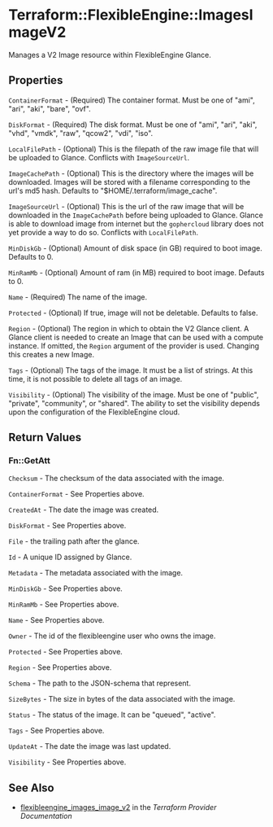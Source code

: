 # Terraform::FlexibleEngine::ImagesImageV2

Manages a V2 Image resource within FlexibleEngine Glance.

## Properties

`ContainerFormat` - (Required) The container format. Must be one of "ami", "ari", "aki", "bare", "ovf".

`DiskFormat` - (Required) The disk format. Must be one of "ami", "ari", "aki", "vhd", "vmdk", "raw", "qcow2", "vdi", "iso".

`LocalFilePath` - (Optional) This is the filepath of the raw image file that will be uploaded to Glance. Conflicts with `ImageSourceUrl`.

`ImageCachePath` - (Optional) This is the directory where the images will be downloaded. Images will be stored with a filename corresponding to the url's md5 hash. Defaults to "$HOME/.terraform/image_cache".

`ImageSourceUrl` - (Optional) This is the url of the raw image that will be downloaded in the `ImageCachePath` before being uploaded to Glance. Glance is able to download image from internet but the `gophercloud` library does not yet provide a way to do so. Conflicts with `LocalFilePath`.

`MinDiskGb` - (Optional) Amount of disk space (in GB) required to boot image. Defaults to 0.

`MinRamMb` - (Optional) Amount of ram (in MB) required to boot image. Defauts to 0.

`Name` - (Required) The name of the image.

`Protected` - (Optional) If true, image will not be deletable. Defaults to false.

`Region` - (Optional) The region in which to obtain the V2 Glance client. A Glance client is needed to create an Image that can be used with a compute instance. If omitted, the `Region` argument of the provider is used. Changing this creates a new Image.

`Tags` - (Optional) The tags of the image. It must be a list of strings. At this time, it is not possible to delete all tags of an image.

`Visibility` - (Optional) The visibility of the image. Must be one of "public", "private", "community", or "shared". The ability to set the visibility depends upon the configuration of the FlexibleEngine cloud.


## Return Values

### Fn::GetAtt

`Checksum` - The checksum of the data associated with the image.

`ContainerFormat` - See Properties above.

`CreatedAt` - The date the image was created.

`DiskFormat` - See Properties above.

`File` - the trailing path after the glance.

`Id` - A unique ID assigned by Glance.

`Metadata` - The metadata associated with the image.

`MinDiskGb` - See Properties above.

`MinRamMb` - See Properties above.

`Name` - See Properties above.

`Owner` - The id of the flexibleengine user who owns the image.

`Protected` - See Properties above.

`Region` - See Properties above.

`Schema` - The path to the JSON-schema that represent.

`SizeBytes` - The size in bytes of the data associated with the image.

`Status` - The status of the image. It can be "queued", "active".

`Tags` - See Properties above.

`UpdateAt` - The date the image was last updated.

`Visibility` - See Properties above.

## See Also

* [flexibleengine_images_image_v2](https://www.terraform.io/docs/providers/flexibleengine/r/images_image_v2.html) in the _Terraform Provider Documentation_
